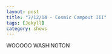 ```yaml
---
layout: post
title: "7/12/14 - Cosmic Campout III"
tags: [Jekyll]
category: shows
---
```


WOOOOO WASHINGTON
